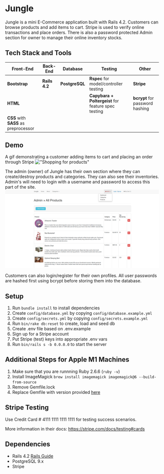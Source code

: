 # Jungle

Jungle is a mini E-Commerce application built with Rails 4.2. Customers can browse products and add items to cart. Stripe is used to verify online transactions and place orders. There is also a password protected Admin section for owner to manage their online inventory stocks.

## Tech Stack and Tools
| Front-End  | Back-End | Database | Testing | Other |
| ------------- | ------------- | ------ | ---------- | --------- |
| **Bootstrap** | **Rails 4.2**  | **PostgreSQL** | **Rspec** for model/controller testing | **Stripe**|
| **HTML** |  | | **Capybara + Poltergeist** for feature spec testing | **bcrypt** for password hashing|
| **CSS** with **SASS** as preprocessor | | ||

## Demo

A gif demonstrating a customer adding items to cart and placing an order through Stripe
!["Shopping for products"](https://github.com/xihai01/Jungle/blob/master/docs/jungle.gif?raw=true)

The admin (owner) of Jungle has their own section where they can create/destroy products and categories. They can also see their inventories. Admin's will need to login with a username and password to access this part of the site.
!["Admin products page"](https://github.com/xihai01/Jungle/blob/master/docs/admin.png?raw=true)

Customers can also login/register for their own profiles. All user passwords are hashed first using bcrypt before storing them into the database.

## Setup

1. Run `bundle install` to install dependencies
2. Create `config/database.yml` by copying `config/database.example.yml`
3. Create `config/secrets.yml` by copying `config/secrets.example.yml`
4. Run `bin/rake db:reset` to create, load and seed db
5. Create .env file based on .env.example
6. Sign up for a Stripe account
7. Put Stripe (test) keys into appropriate .env vars
8. Run `bin/rails s -b 0.0.0.0` to start the server

## Additional Steps for Apple M1 Machines

1. Make sure that you are runnning Ruby 2.6.6 (`ruby -v`)
1. Install ImageMagick `brew install imagemagick imagemagick@6 --build-from-source`
2. Remove Gemfile.lock
3. Replace Gemfile with version provided [here](https://gist.githubusercontent.com/FrancisBourgouin/831795ae12c4704687a0c2496d91a727/raw/ce8e2104f725f43e56650d404169c7b11c33a5c5/Gemfile)


## Stripe Testing

Use Credit Card # 4111 1111 1111 1111 for testing success scenarios.

More information in their docs: <https://stripe.com/docs/testing#cards>

## Dependencies

* Rails 4.2 [Rails Guide](http://guides.rubyonrails.org/v4.2/)
* PostgreSQL 9.x
* Stripe